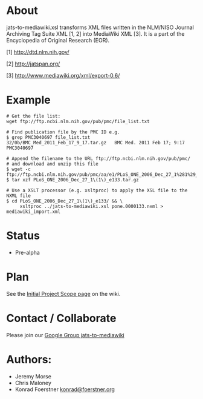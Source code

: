 # About

jats-to-mediawiki.xsl transforms XML files written in the NLM/NISO
Journal Archiving Tag Suite XML [1, 2] into MediaWiki XML [3]. It is a
part of the Encyclopedia of Original Research (EOR).

[1] http://dtd.nlm.nih.gov/

[2] http://jatspan.org/

[3] http://www.mediawiki.org/xml/export-0.6/

# Example

    # Get the file list:
    wget ftp://ftp.ncbi.nlm.nih.gov/pub/pmc/file_list.txt

    # Find publication file by the PMC ID e.g.
    $ grep PMC3040697 file_list.txt 
    32/0b/BMC_Med_2011_Feb_17_9_17.tar.gz	BMC Med. 2011 Feb 17; 9:17	PMC3040697

    # Append the filename to the URL ftp://ftp.ncbi.nlm.nih.gov/pub/pmc/
    # and download and unzip this file
    $ wget -c ftp://ftp.ncbi.nlm.nih.gov/pub/pmc/aa/e1/PLoS_ONE_2006_Dec_27_1%281%29_e133.tar.gz
    $ tar xzf PLoS_ONE_2006_Dec_27_1\(1\)_e133.tar.gz

    # Use a XSLT processor (e.g. xsltproc) to apply the XSL file to the NXML file
    $ cd PLoS_ONE_2006_Dec_27_1\(1\)_e133/ && \
         xsltproc ../jats-to-mediawiki.xsl pone.0000133.nxml > mediawiki_import.xml

# Status

* Pre-alpha

# Plan

See the [Initial Project Scope page](https://github.com/konrad/JATS-to-Mediawiki/wiki/Initial-Project-Scope)
on the wiki.

# Contact / Collaborate

Please join our [Google Group jats-to-mediawiki](https://groups.google.com/forum/?fromgroups#!forum/jats-to-mediawiki)

# Authors:

* Jeremy Morse
* Chris Maloney
* Konrad Foerstner <konrad@foerstner.org>
